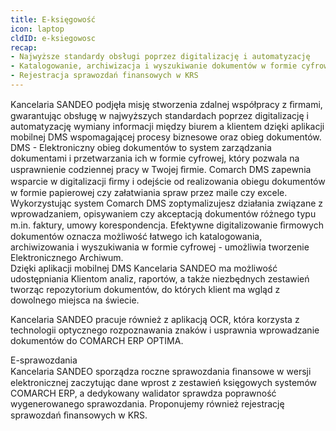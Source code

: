 ```yaml
---
title: E-księgowość
icon: laptop
cldID: e-ksiegowosc
recap:
- Najwyższe standardy obsługi poprzez digitalizację i automatyzację
- Katalogowanie, archiwizacja i wyszukiwanie dokumentów w formie cyfrowej
- Rejestracja sprawozdań finansowych w KRS
---
```

Kancelaria SANDEO podjęła misję stworzenia zdalnej współpracy z ﬁrmami, gwarantując
obsługę w najwyższych standardach poprzez digitalizację i automatyzację wymiany informacji między biurem a klientem dzięki aplikacji mobilnej DMS wspomagającej procesy biznesowe oraz obieg dokumentów.  
DMS - Elektroniczny obieg dokumentów to system zarządzania dokumentami i przetwarzania
ich w formie cyfrowej, który pozwala na usprawnienie codziennej pracy w Twojej ﬁrmie.
Comarch DMS zapewnia wsparcie w digitalizacji ﬁrmy i odejście od realizowania obiegu
dokumentów w formie papierowej czy załatwiania spraw przez maile czy excele.
Wykorzystując system Comarch DMS zoptymalizujesz działania związane z wprowadzaniem,
opisywaniem czy akceptacją dokumentów różnego typu m.in. faktury, umowy korespondencja.
Efektywne digitalizowanie ﬁrmowych dokumentów oznacza możliwość łatwego ich
katalogowania, archiwizowania i wyszukiwania w formie cyfrowej - umożliwia tworzenie
Elektronicznego Archiwum.  
Dzięki aplikacji mobilnej DMS Kancelaria SANDEO ma możliwość udostępniania Klientom
analiz, raportów, a także niezbędnych zestawień tworząc repozytorium dokumentów, do
których klient ma wgląd z dowolnego miejsca na świecie.  

Kancelaria SANDEO pracuje również z aplikacją OCR, która korzysta z technologii optycznego
rozpoznawania znaków i usprawnia wprowadzanie dokumentów do COMARCH ERP OPTIMA.

E-sprawozdania  
Kancelaria SANDEO sporządza roczne sprawozdania ﬁnansowe w wersji elektronicznej
zaczytując dane wprost z zestawień księgowych systemów COMARCH ERP, a dedykowany
walidator sprawdza poprawność wygenerowanego sprawozdania. Proponujemy również
rejestrację sprawozdań ﬁnansowych w KRS.